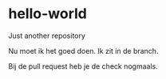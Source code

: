 # hello-world
Just another repository

Nu moet ik het goed doen.
Ik zit in de branch.

Bij de pull request heb je de check nogmaals.
